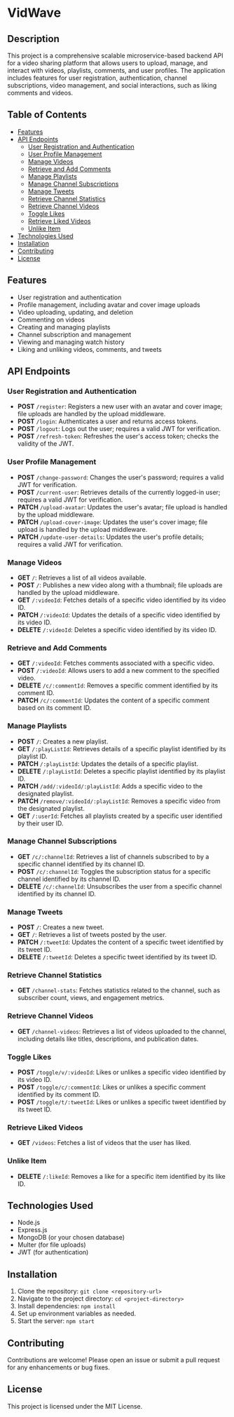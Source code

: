# VidWave

## Description
This project is a comprehensive scalable microservice-based backend API for a video sharing platform that allows users to upload, manage, and interact with videos, playlists, comments, and user profiles. The application includes features for user registration, authentication, channel subscriptions, video management, and social interactions, such as liking comments and videos.

## Table of Contents
- [Features](#features)
- [API Endpoints](#api-endpoints)
  - [User Registration and Authentication](#user-registration-and-authentication)
  - [User Profile Management](#user-profile-management)
  - [Manage Videos](#manage-videos)
  - [Retrieve and Add Comments](#retrieve-and-add-comments)
  - [Manage Playlists](#manage-playlists)
  - [Manage Channel Subscriptions](#manage-channel-subscriptions)
  - [Manage Tweets](#manage-tweets)
  - [Retrieve Channel Statistics](#retrieve-channel-statistics)
  - [Retrieve Channel Videos](#retrieve-channel-videos)
  - [Toggle Likes](#toggle-likes)
  - [Retrieve Liked Videos](#retrieve-liked-videos)
  - [Unlike Item](#unlike-item)
- [Technologies Used](#technologies-used)
- [Installation](#installation)
- [Contributing](#contributing)
- [License](#license)

## Features
- User registration and authentication
- Profile management, including avatar and cover image uploads
- Video uploading, updating, and deletion
- Commenting on videos
- Creating and managing playlists
- Channel subscription and management
- Viewing and managing watch history
- Liking and unliking videos, comments, and tweets

## API Endpoints

### User Registration and Authentication
- **POST** `/register`: Registers a new user with an avatar and cover image; file uploads are handled by the upload middleware.
- **POST** `/login`: Authenticates a user and returns access tokens.
- **POST** `/logout`: Logs out the user; requires a valid JWT for verification.
- **POST** `/refresh-token`: Refreshes the user's access token; checks the validity of the JWT.

### User Profile Management
- **POST** `/change-password`: Changes the user's password; requires a valid JWT for verification.
- **POST** `/current-user`: Retrieves details of the currently logged-in user; requires a valid JWT for verification.
- **PATCH** `/upload-avatar`: Updates the user's avatar; file upload is handled by the upload middleware.
- **PATCH** `/upload-cover-image`: Updates the user's cover image; file upload is handled by the upload middleware.
- **PATCH** `/update-user-details`: Updates the user's profile details; requires a valid JWT for verification.

### Manage Videos
- **GET** `/`: Retrieves a list of all videos available.
- **POST** `/`: Publishes a new video along with a thumbnail; file uploads are handled by the upload middleware.
- **GET** `/:videoId`: Fetches details of a specific video identified by its video ID.
- **PATCH** `/:videoId`: Updates the details of a specific video identified by its video ID.
- **DELETE** `/:videoId`: Deletes a specific video identified by its video ID.

### Retrieve and Add Comments
- **GET** `/:videoId`: Fetches comments associated with a specific video.
- **POST** `/:videoId`: Allows users to add a new comment to the specified video.
- **DELETE** `/c/:commentId`: Removes a specific comment identified by its comment ID.
- **PATCH** `/c/:commentId`: Updates the content of a specific comment based on its comment ID.

### Manage Playlists
- **POST** `/`: Creates a new playlist.
- **GET** `/:playListId`: Retrieves details of a specific playlist identified by its playlist ID.
- **PATCH** `/:playListId`: Updates the details of a specific playlist.
- **DELETE** `/:playListId`: Deletes a specific playlist identified by its playlist ID.
- **PATCH** `/add/:videoId/:playListId`: Adds a specific video to the designated playlist.
- **PATCH** `/remove/:videoId/:playListId`: Removes a specific video from the designated playlist.
- **GET** `/:userId`: Fetches all playlists created by a specific user identified by their user ID.

### Manage Channel Subscriptions
- **GET** `/c/:channelId`: Retrieves a list of channels subscribed to by a specific channel identified by its channel ID.
- **POST** `/c/:channelId`: Toggles the subscription status for a specific channel identified by its channel ID.
- **DELETE** `/c/:channelId`: Unsubscribes the user from a specific channel identified by its channel ID.

### Manage Tweets
- **POST** `/`: Creates a new tweet.
- **GET** `/`: Retrieves a list of tweets posted by the user.
- **PATCH** `/:tweetId`: Updates the content of a specific tweet identified by its tweet ID.
- **DELETE** `/:tweetId`: Deletes a specific tweet identified by its tweet ID.

### Retrieve Channel Statistics
- **GET** `/channel-stats`: Fetches statistics related to the channel, such as subscriber count, views, and engagement metrics.

### Retrieve Channel Videos
- **GET** `/channel-videos`: Retrieves a list of videos uploaded to the channel, including details like titles, descriptions, and publication dates.

### Toggle Likes
- **POST** `/toggle/v/:videoId`: Likes or unlikes a specific video identified by its video ID.
- **POST** `/toggle/c/:commentId`: Likes or unlikes a specific comment identified by its comment ID.
- **POST** `/toggle/t/:tweetId`: Likes or unlikes a specific tweet identified by its tweet ID.

### Retrieve Liked Videos
- **GET** `/videos`: Fetches a list of videos that the user has liked.

### Unlike Item
- **DELETE** `/:likeId`: Removes a like for a specific item identified by its like ID.

## Technologies Used
- Node.js
- Express.js
- MongoDB (or your chosen database)
- Multer (for file uploads)
- JWT (for authentication)

## Installation
1. Clone the repository: `git clone <repository-url>`
2. Navigate to the project directory: `cd <project-directory>`
3. Install dependencies: `npm install`
4. Set up environment variables as needed.
5. Start the server: `npm start`

## Contributing
Contributions are welcome! Please open an issue or submit a pull request for any enhancements or bug fixes.

## License
This project is licensed under the MIT License.
